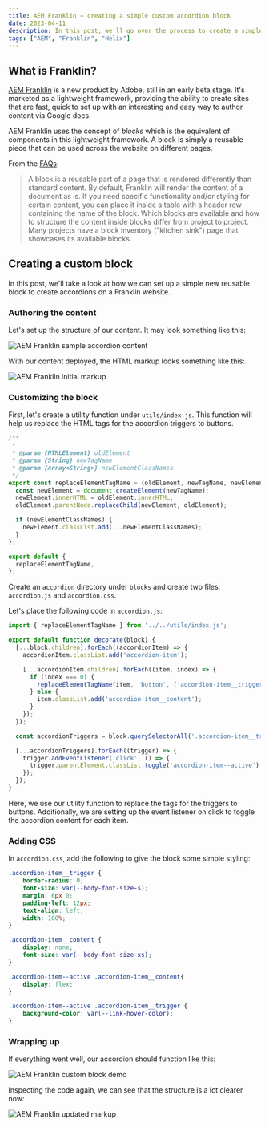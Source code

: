 ```yaml
---
title: AEM Franklin — creating a simple custom accordion block
date: 2023-04-11
description: In this post, we'll go over the process to create a simple accordion block in Franklin.
tags: ["AEM", "Franklin", "Helix"]
---
```


## What is Franklin?

[AEM Franklin](https://www.hlx.live/home) is a new product by Adobe, still in an early beta stage. It's marketed as a lightweight framework, providing the ability to create sites that are fast, quick to set up with an interesting and easy way to author content via Google docs.

AEM Franklin uses the concept of _blocks_ which is the equivalent of components in this lightweight framework. A block is simply a reusable piece that can be used across the website on different pages.

From the [FAQs](https://www.hlx.live/docs/faq):

> A block is a reusable part of a page that is rendered differently than standard content. By default, Franklin will render the content of a document as is. If you need specific functionality and/or styling for certain content, you can place it inside a table with a header row containing the name of the block. Which blocks are available and how to structure the content inside blocks differ from project to project. Many projects have a block inventory ("kitchen sink") page that showcases its available blocks.

## Creating a custom block

In this post, we'll take a look at how we can set up a simple new reusable block to create accordions on a Franklin website.

### Authoring the content

Let's set up the structure of our content. It may look something like this:

![AEM Franklin sample accordion content](/images/posts/aem-franklin-simple-custom-accordion-block/franklin-accordion-sample-content.png)

With our content deployed, the HTML markup looks something like this:

![AEM Franklin initial markup](/images/posts/aem-franklin-simple-custom-accordion-block/franklin-accordion-initial-markup.png)

### Customizing the block

First, let's create a utility function under `utils/index.js`. This function will help us replace the HTML tags for the accordion triggers to buttons.

```js
/**
 *
 * @param {HTMLElement} oldElement
 * @param {String} newTagName
 * @param {Array<String>} newElementClassNames
 */
export const replaceElementTagName = (oldElement, newTagName, newElementClassNames) => {
  const newElement = document.createElement(newTagName);
  newElement.innerHTML = oldElement.innerHTML;
  oldElement.parentNode.replaceChild(newElement, oldElement);

  if (newElementClassNames) {
    newElement.classList.add(...newElementClassNames);
  }
};

export default {
  replaceElementTagName,
};
```

Create an `accordion` directory under `blocks` and create two files: `accordion.js` and `accordion.css`.

Let's place the following code in `accordion.js`:

```js
import { replaceElementTagName } from '../../utils/index.js';

export default function decorate(block) {
  [...block.children].forEach((accordionItem) => {
    accordionItem.classList.add('accordion-item');

    [...accordionItem.children].forEach((item, index) => {
      if (index === 0) {
        replaceElementTagName(item, 'button', ['accordion-item__trigger']);
      } else {
        item.classList.add('accordion-item__content');
      }
    });
  });

  const accordionTriggers = block.querySelectorAll('.accordion-item__trigger');

  [...accordionTriggers].forEach((trigger) => {
    trigger.addEventListener('click', () => {
      trigger.parentElement.classList.toggle('accordion-item--active');
    });
  });
}

```

Here, we use our utility function to replace the tags for the triggers to buttons. Additionally, we are setting up the event listener on click to toggle the accordion content for each item.

### Adding CSS

In `accordion.css`, add the following to give the block some simple styling:

```css
.accordion-item__trigger {
    border-radius: 0;
    font-size: var(--body-font-size-s);
    margin: 6px 0;
    padding-left: 12px;
    text-align: left;
    width: 100%;
}

.accordion-item__content {
    display: none;
    font-size: var(--body-font-size-xs);
}

.accordion-item--active .accordion-item__content{
    display: flex;
}

.accordion-item--active .accordion-item__trigger {
    background-color: var(--link-hover-color);
}
```

### Wrapping up

If everything went well, our accordion should function like this:

![AEM Franklin custom block demo](/images/posts/aem-franklin-simple-custom-accordion-block/franklin-accordion-demo.gif)

Inspecting the code again, we can see that the structure is a lot clearer now:

![AEM Franklin updated markup](/images/posts/aem-franklin-simple-custom-accordion-block/franklin-accordion-updated-markup.png)
